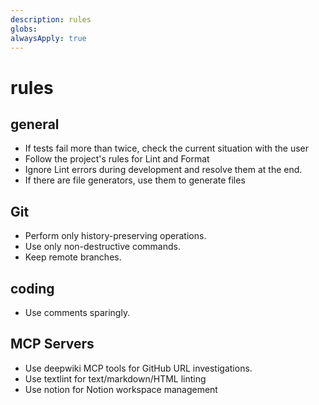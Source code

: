 ```yaml
---
description: rules
globs: 
alwaysApply: true
---
```


# rules

## general

- If tests fail more than twice, check the current situation with the user
- Follow the project's rules for Lint and Format
- Ignore Lint errors during development and resolve them at the end.
- If there are file generators, use them to generate files

## Git

- Perform only history-preserving operations.
- Use only non-destructive commands.
- Keep remote branches.

## coding

- Use comments sparingly.

## MCP Servers

- Use deepwiki MCP tools for GitHub URL investigations.
- Use textlint for text/markdown/HTML linting
- Use notion for Notion workspace management